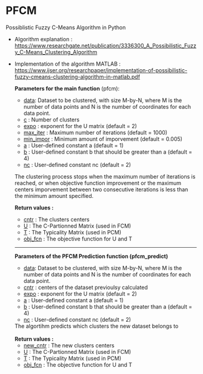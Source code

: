 # PFCM
Possiblistic Fuzzy C-Means Algorithm in Python

- Algorithm explanation : https://www.researchgate.net/publication/3336300_A_Possibilistic_Fuzzy_C-Means_Clustering_Algorithm
- Implementation of the algorithm MATLAB : https://www.ijser.org/researchpaper/implementation-of-possibilistic-fuzzy-cmeans-clustering-algorithm-in-matlab.pdf

    <b>Parameters for the main function</b> (pfcm): <ul>
    <li><u>data</u>: Dataset to be clustered, with size M-by-N, where M is the number of data points and N is the number of coordinates for each data point.</li>
    <li><u>c</u> : Number of clusters</li>
    <li><u>expo</u> : exponent for the U matrix (default = 2)</li>
    <li><u>max_iter</u> : Maximum number of iterations (default = 1000)</li>
    <li><u>min_impor</u> : Minimum amount of imporvement (default = 0.005)</li>
    <li><u>a</u> : User-defined constant a (default = 1)</li>
    <li><u>b</u> : User-defined constant b that should be greater than a (default = 4)</li>
    <li><u>nc</u> : User-defined constant nc (default = 2)</li>
    </ul>
    
    
    The clustering process stops when the maximum number of iterations is
    reached, or when objective function improvement or the maximum centers
    imporvement between two consecutive iterations is less
     than the minimum amount specified.
     
     
    <b>Return values :</b><ul>
    <li><u>cntr</u> : The clusters centers</li>
    <li><u>U</u> : The C-Partionned Matrix (used in FCM)</li>
    <li><u>T</u> : The Typicality Matrix (used in PCM)</li>
    <li><u>obj_fcn</u> : The objective function for U and T</li>
    </ul>
    <hr>
 
    <b>Parameters of the PFCM Prediction function (pfcm_predict)</b><ul>
    <li><u>data</u>: Dataset to be clustered, with size M-by-N,
    where M is the number of data points
    and N is the number of coordinates for each data point.</li>
    <li><u>cntr</u> : centers of the dataset previoulsy calculated</li>
    <li><u>expo</u> : exponent for the U matrix (default = 2)</li>
    <li><u>a</u> : User-defined constant a (default = 1)</li>
    <li><u>b</u> : User-defined constant b that should be
    greater than a (default = 4)</li>
    <li><u>nc</u> : User-defined constant nc (default = 2)</li>
    </ul>
    The algortihm predicts which clusters the new dataset belongs to<br><br>
    <b>Return values :</b><ul>
    <li><u>new_cntr</u> : The new clusters centers</li>
    <li><u>U</u> : The C-Partionned Matrix (used in FCM)</li>
    <li><u>T</u> : The Typicality Matrix (used in PCM)</li>
    <li><u>obj_fcn</u> : The objective function for U and T</li>
    </ul>
